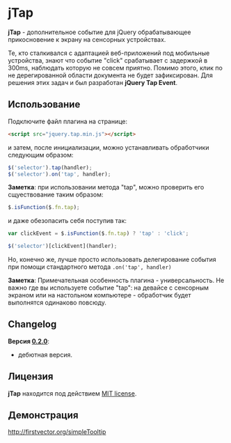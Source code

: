 jTap
=============

**jTap** - дополнительное событие для jQuery обрабатывающее прикосновение к экрану на сенсорных устройствах.

Те, кто сталкивался с адаптацией веб-приложений под мобильные устройства, знают что событие "click" срабатывает с
задержкой в 300ms, наблюдать которую не совсем приятно. Помимо этого, клик по не дерегированной области документа не
будет зафиксирован. Для решения этих задач и был разработан **jQuery Tap Event**.

Использование
-------

Подключите файл плагина на странице:
```html
<script src="jquery.tap.min.js"></script>
```
и затем, после инициализации, можно устанавливать обработчики следующим образом:
```javascript
$('selector').tap(handler);
$('selector').on('tap', handler);
```

**Заметка**: при использовании метода "tap", можно проверить его сщуествование таким образом:
```javascript
$.isFunction($.fn.tap);
```
и даже обезопасить себя поступив так:
```javascript
var clickEvent = $.isFunction($.fn.tap) ? 'tap' : 'click';

$('selector')[clickEvent](handler);
```
Но, конечно же, лучше просто использовать делегирование события при помощи стандартного метода `.on('tap', handler)`

**Заметка**: Примечательная особенность плагина - универсальность. Не важно где вы используете событие "tap":
на девайсе с сенсорным экраном или на настольном компьютере - обработчик будет выполнятся одинаково повсюду.

Changelog
-------
**Версия [0.2.0](https://github.com/BR0kEN-/jTap/tree/v0.2.0)**:
- дебютная версия.

Лицензия
-------
**jTap** находится под действием [MIT license](http://opensource.org/licenses/mit-license.html).

Демонстрация
-------
http://firstvector.org/simpleTooltip
